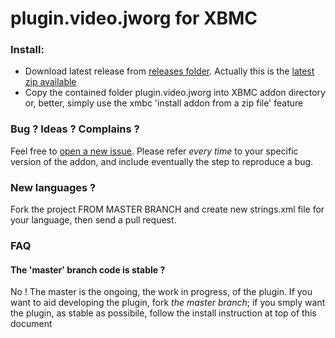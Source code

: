 plugin.video.jworg for XBMC
===========================

### Install: 

* Download latest release from [releases folder](https://github.com/realtebo/plugin.video.jworg/tree/master/releases). Actually this is the [latest zip available](https://github.com/realtebo/plugin.video.jworg/raw/master/releases/plugin.video.jworg-00.00.01.zip)
* Copy the contained folder plugin.video.jworg into XBMC addon directory or, better, simply use the xmbc 'install addon from a zip file' feature

### Bug ? Ideas ? Complains ?

Feel free to [open a new issue](https://github.com/realtebo/plugin.video.jworg/issues). Please refer *every time* to your specific version of the addon, and include eventually the step to reproduce a bug.

### New languages ?

Fork the project FROM MASTER BRANCH and create new strings.xml file for your language, then send a pull request. 

###  FAQ 

#### The 'master' branch code is stable ?

No ! The master is the ongoing, the work in progress, of the plugin. If you want to aid developing the plugin, fork *the master branch*; if you smply want the plugin, as stable as possibile, follow the install instruction at top of this document

